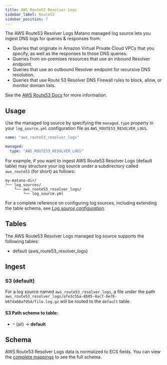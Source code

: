```yaml
---
title: AWS Route53 Resolver Logs
sidebar_label: Route53
sidebar_position: 7
---
```


The AWS Route53 Resolver Logs Matano managed log source lets you ingest DNS logs for queries & responses from: 

- Queries that originate in Amazon Virtual Private Cloud VPCs that you specify, as well as the responses to those DNS queries.
- Queries from on-premises resources that use an inbound Resolver endpoint.
- Queries that use an outbound Resolver endpoint for recursive DNS resolution.
- Queries that use Route 53 Resolver DNS Firewall rules to block, allow, or monitor domain lists.

See the [AWS Route53 Docs](https://docs.aws.amazon.com/Route53/latest/DeveloperGuide/resolver-query-logs.html) for more information.

## Usage

Use the managed log source by specifying the `managed.type` property in your `log_source.yml` configuration file as `AWS_ROUTE53_RESOLVER_LOGS`.

```yml
name: "aws_route53_resolver_logs"

managed:
  type: "AWS_ROUTE53_RESOLVER_LOGS"
```

For example, if you want to ingest AWS Route53 Resolver Logs (default table) may structure your log source under a subdirectory called `aws_route53` (for short) as follows:

```
my-matano-dir/
└── log_sources/
    └── aws_route53_resolver_logs/
        └── log_source.yml
```

For a complete reference on configuring log sources, including extending the table schema, see [_Log source configuration_](../../configuration.md).

## Tables

The AWS Route53 Resolver Logs managed log source supports the following tables:

- default (aws_route53_resolver_logs)

## Ingest

### S3 (default)

For a log source named `aws_route53_resolver_logs`, a file under the path `aws_route53_resolver_logs/afe3c55a-8b05-4ac7-be76-b6fda08af95d/file.log.gz` will be routed to the `default` table.

#### S3 Path scheme to table:

- `*` (all) -> **default**

## Schema

AWS Route53 Resolver Logs data is normalized to ECS fields. You can view the [complete mappings][1] to see the full schema.

[1]: https://github.com/matanolabs/matano/blob/main/data/managed/log_sources/aws_route53_resolver_logs/log_source.yml
